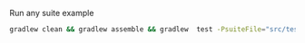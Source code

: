 Run any suite example

```sh
gradlew clean && gradlew assemble && gradlew  test -PsuiteFile="src/test/java/resources/suite.xml"

```